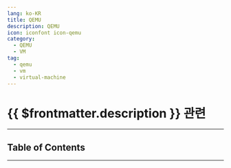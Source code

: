 ```yaml
---
lang: ko-KR
title: QEMU
description: QEMU
icon: iconfont icon-qemu
category:
  - QEMU
  - VM
tag:
  - qemu
  - vm
  - virtual-machine
---
```


# {{ $frontmatter.description }} 관련

<ShieldsGroup logos=""/>

---

## Table of Contents

<ToCLocal basePath="/devops/qemu/" />

---

<TagLinks />